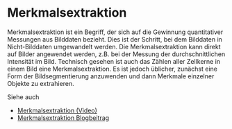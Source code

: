# Merkmalsextraktion

Merkmalsextraktion ist ein Begriff, der sich auf die Gewinnung quantitativer Messungen aus Bilddaten bezieht. Dies ist der Schritt, bei dem Bilddaten in Nicht-Bilddaten umgewandelt werden. Die Merkmalsextraktion kann direkt auf Bilder angewendet werden, z.B. bei der Messung der durchschnittlichen Intensität im Bild. Technisch gesehen ist auch das Zählen aller Zellkerne in einem Bild eine Merkmalsextraktion.
Es ist jedoch üblicher, zunächst eine Form der Bildsegmentierung anzuwenden und dann Merkmale einzelner Objekte zu extrahieren.

Siehe auch
* [Merkmalsextraktion (Video)](https://youtu.be/dria4wCiaz0)
* [Merkmalsextraktion Blogbeitrag](https://focalplane.biologists.com/2023/05/03/feature-extraction-in-napari/)
